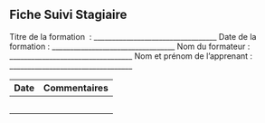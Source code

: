 <!--

---
title: Fiche Suivi Stagiaire
description: Modèle de fiche de suivi des stagiaires formation professionnelle.
image_url: 
licence: CC-BY-SA
---

-->



## Fiche Suivi Stagiaire

Titre de la formation 			: __________________________________
Date de la formation			: __________________________________
Nom du formateur			: __________________________________
Nom et prénom de l’apprenant	: __________________________________


| Date | Commentaires |   
|---|---|
|   |   |
|   |   |  
|   |   |  
|   |   | 
|   |   |  
















